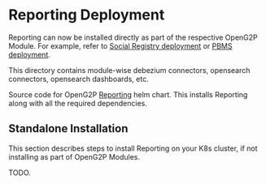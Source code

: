 # Reporting Deployment

Reporting can now be installed directly as part of the respective OpenG2P Module. For example, refer to [Social Registry deployment](https://docs.openg2p.org/social-registry/deployment) or [PBMS deployment](https://docs.openg2p.org/pbms/deployment).

This directory contains module-wise debezium connectors, opensearch connectors, opensearch dashboards, etc.

Source code for OpenG2P [Reporting](../charts/reporting) helm chart.
This installs Reporting along with all the required dependencies.

## Standalone Installation

This section describes steps to install Reporting on your K8s cluster, if not installing as part of OpenG2P Modules.

TODO.
